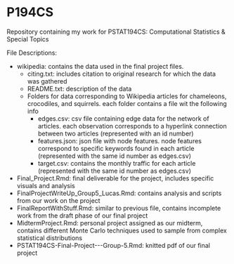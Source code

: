 # P194CS
Repository containing my work for PSTAT194CS: Computational Statistics &amp; Special Topics

File Descriptions:
* wikipedia: contains the data used in the final project files. 
  * citing.txt: includes citation to original research for which the data was gathered
  * README.txt: description of the data
  * Folders for data corresponding to Wikipedia articles for chameleons, crocodiles, and squirrels. each folder contains a file wit the following info
    * edges.csv: csv file containing edge data for the network of articles. each observation corresponds to a hyperlink connection between two articles (represented with an id number)
    * features.json: json file with node features. node features correspond to specific keywords found in each article (represented with the same id number as edges.csv)
    * target.csv: contains the monthly traffic for each article (represented with the same id number as edges.csv)
* Final_Project.Rmd: final deliverable for the project, includes specific visuals and analysis
* FinalProjectWriteUp_Group5_Lucas.Rmd: contains analysis and scripts from our work on the project
* FinalReportWithStuff.Rmd: similar to previous file, contains incomplete work from the draft phase of our final project
* MidtermProject.Rmd: personal project assigned as our midterm, contains different Monte Carlo techniques used to sample from complex statistical distributions
* PSTAT194CS-Final-Project---Group-5.Rmd: knitted pdf of our final project
